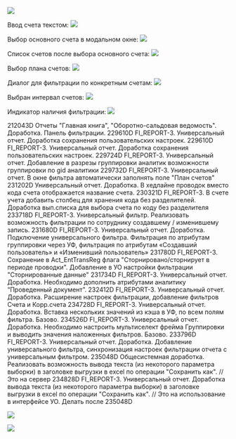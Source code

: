 
![](Photos_16GErNj0Yd.png)


Ввод счета текстом:
![](zJeBYRiKE3%201.png)

Выбор основного счета в модальном окне:
![](vlc_pDQc9gj0TX.png)

Список счетов после выбора основного счета:
![](vlc_g8iPXekCGD.png)

Выбор плана счетов:
![](vlc_BNNZ2TChld.png)

Диалог для фильтрации по конкретным счетам:
![](vlc_8MW2yUrzB6.png)

Выбран интервал счетов:
![](vlc_q9gaTu2m5A.png)

Индикатор наличия фильтрации:
![](vlc_3yAJylB52u.png)

212043D Отчеты "Главная книга", "Оборотно-сальдовая ведомость". Доработка. Панель фильтрации.
229610D FI_REPORT-3. Универсальный отчет. Доработка сохранения пользовательских настроек.
229610D FI_REPORT-3. Универсальный отчет. Доработка сохранения пользовательских настроек.
229724D FI_REPORT-3. Универсальный отчет. Добавление в разрезы группировки аналитик возможности группировки по gid аналитики
229732D FI_REPORT-3. Универсальный отчет. В окне фильтра автоматически заполнять поле "План счетов"
231202D Универсальный отчет. Доработка. В хедлайне проводок вместо кода счета отображается название счета.
230321D FI_REPORT-3. В счете учета добавить столбец для хранения кода без разделителей. Доработка вып.списка для выбора счета по коду без разделителя
233718D FI_REPORT-3. Универсальный фильтр. Реализовать возможность фильтрации по сотруднику создавшему / изменившему запись.
231680D FI_REPORT-3. Универсальный отчет. Доработка. Подключение универсального фильтра. Фильтрация по атрибутам группировки через УФ, фильтрация по атрибутам «Создавший пользователь» и «Изменивший пользователь»
231780D FI_REPORT-3. Сохранение в Act_EntTransReg флага "Сторнировано/сторнирует в периоде проводки". Добавление в УО настройки фильтрации "Сторнированные данные"
231734D FI_REPORT-3. Универсальный отчет. Доработка. Необходимо дополнить атрибутами аналитику “Проведенный документ”.
232412D FI_REPORT-3. Универсальный отчет. Доработка. Расширение настроек фильтрации, добавление фильтров Счета и Корр.счета
234728D FI_REPORT-3. Универсальный отчет. Доработка. Вставка нескольких значений из кэша в УФ, по всем полям фильтра. Базово.
234526D FI_REPORT-3. Универсальный отчет. Доработка. Необходимо настроить мультиселект фрейма Группировки и выводить значения наложенных фильтров. Базово.
233796D FI_REPORT-3. Универсальный отчет. Доработка. Добавление универсального фильтра, синхронизация настроек фильтрации отчета с универсальным фильтром.
235048D Общесистемная доработка. Реализовать возможность вывода текста (из некоторого параметра выборки) в заголовке выгрузки в excel по операции "Сохранить как". // Это на сервер
234828D FI_REPORT-3. Универсальный отчет. Доработка вывода текста (из некоторого параметра выборки) в заголовке выгрузки в excel по операции "Сохранить как". // Это на использование в интерфейсе УО. Делать после 235048D

![](Pasted%20image%2020250723104432.png)

![](Pasted%20image%2020250728103949.png)


